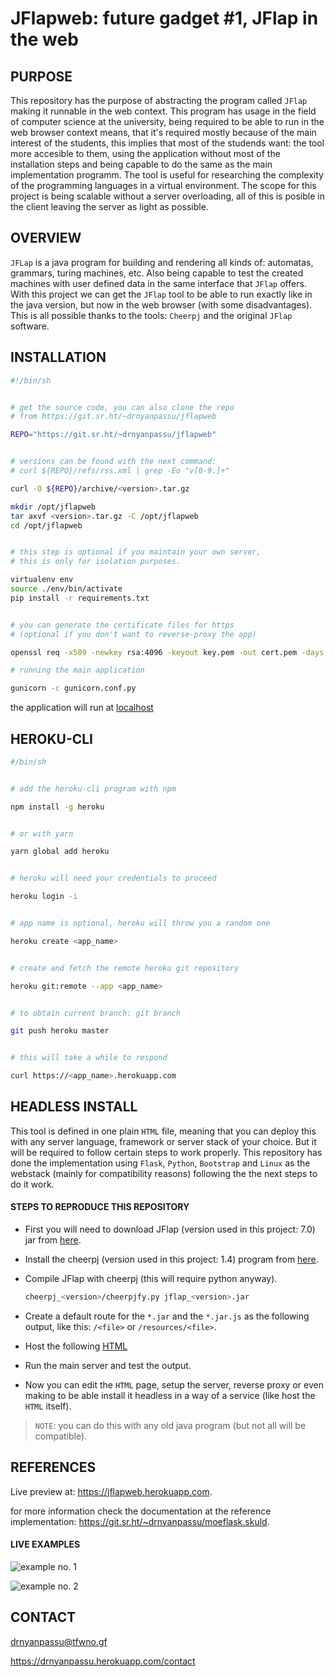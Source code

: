# JFlapweb: future gadget #1, JFlap in the web

## PURPOSE

This repository has the purpose of abstracting the
program called `JFlap` making it runnable in the web
context. This program has usage in the field of computer
science at the university, being required to be able to
run in the web browser context means, that it's required
mostly because of the main interest of the students,
this implies that most of the studends want: the tool
more accesible to them, using the application without
most of the installation steps and being capable to do
the same as the main implementation programm. The tool
is useful for researching the complexity of the
programming languages in a virtual environment. The
scope for this project is being scalable without a
server overloading, all of this is posible in the client
leaving the server as light as possible.


## OVERVIEW

`JFLap` is a java program for building and rendering all
kinds of: automatas, grammars, turing machines, etc.
Also being capable to test the created machines with
user defined data in the same interface that `JFlap`
offers. With this project we can get the `JFlap` tool to
be able to run exactly like in the java version, but now
in the web browser (with some disadvantages). This is
all possible thanks to the tools: `Cheerpj` and the
original `JFlap` software.


## INSTALLATION

```bash
#!/bin/sh


# get the source code, you can also clone the repo
# from https://git.sr.ht/~drnyanpassu/jflapweb

REPO="https://git.sr.ht/~drnyanpassu/jflapweb"


# versions can be found with the next command:
# curl ${REPO}/refs/rss.xml | grep -Eo "v[0-9.]+"

curl -O ${REPO}/archive/<version>.tar.gz

mkdir /opt/jflapweb
tar axvf <version>.tar.gz -C /opt/jflapweb
cd /opt/jflapweb


# this step is optional if you maintain your own server,
# this is only for isolation purposes.

virtualenv env
source ./env/bin/activate
pip install -r requirements.txt


# you can generate the certificate files for https
# (optional if you don't want to reverse-proxy the app)

openssl req -x509 -newkey rsa:4096 -keyout key.pem -out cert.pem -days 365 -nodes

# running the main application

gunicorn -c gunicorn.conf.py
```

the application will run at
[localhost](https://127.0.0.1:8080)


## HEROKU-CLI

```bash
#/bin/sh


# add the heroku-cli program with npm

npm install -g heroku


# or with yarn

yarn global add heroku


# heroku will need your credentials to proceed

heroku login -i


# app name is optional, heroku will throw you a random one

heroku create <app_name>


# create and fetch the remote heroku git repository

heroku git:remote --app <app_name>


# to obtain current branch: git branch

git push heroku master


# this will take a while to respond

curl https://<app_name>.herokuapp.com
```


## HEADLESS INSTALL

This tool is defined in one plain `HTML` file, meaning
that you can deploy this with any server language,
framework or server stack of your choice. But it will be
required to follow certain steps to work properly. This
repository has done the implementation using `Flask`,
`Python`, `Bootstrap` and `Linux` as the webstack
(mainly for compatibility reasons) following the the
next steps to do it work.


#### STEPS TO REPRODUCE THIS REPOSITORY

- First you will need to download JFlap (version used in
  this project: 7.0) jar from
  [here](http://www.jflap.org/getjflap.html).

- Install the cheerpj (version used in this project:
  1.4) program from
  [here](https://www.leaningtech.com/pages/cheerpj.html#Download).

- Compile JFlap with cheerpj (this will require python
  anyway).

  ```bash
  cheerpj_<version>/cheerpjfy.py jflap_<version>.jar
  ```

- Create a default route for the `*.jar` and the
  `*.jar.js` as the following output, like this:
  `/<file>` or `/resources/<file>`.

- Host the following
  [HTML](https://git.sr.ht/~drnyanpassu/jflapweb/blob/master/resources/reference.html)

- Run the main server and test the output.

- Now you can edit the `HTML` page, setup the server,
  reverse proxy or even making to be able install it
  headless in a way of a service (like host the `HTML`
  itself).

> `NOTE`: you can do this with any old java program (but
> not all will be compatible).


## REFERENCES

Live preview at: <https://jflapweb.herokuapp.com>.

for more information check the documentation at the
reference implementation:
<https://git.sr.ht/~drnyanpassu/moeflask.skuld>.


#### LIVE EXAMPLES

![example no. 1](https://git.sr.ht/~drnyanpassu/jflapweb/blob/master/resources/jflap-example1.png)

![example no. 2](https://git.sr.ht/~drnyanpassu/jflapweb/blob/master/resources/jflap-example2.png)


## CONTACT

<drnyanpassu@tfwno.gf>

<https://drnyanpassu.herokuapp.com/contact>